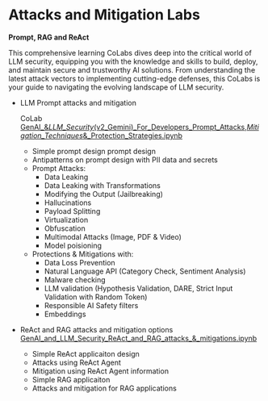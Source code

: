 # Attacks and Mitigation Labs 
 **Prompt, RAG and ReAct**

 This comprehensive learning CoLabs dives deep into the critical world of LLM security, equipping you with the knowledge and skills to build, deploy, and maintain secure and trustworthy AI solutions. From understanding the latest attack vectors to implementing cutting-edge defenses, this CoLabs is your guide to navigating the evolving landscape of LLM security.


- LLM Prompt attacks and mitigation 

  CoLab [GenAI_&_LLM_Security_(v2_Gemini)_For_Developers_Prompt_Attacks,_Mitigation_Techniques_&_Protection_Strategies.ipynb](colabs/GenAI_&_LLM_Security_(v2_Gemini)_For_Developers_Prompt_Attacks,_Mitigation_Techniques_&_Protection_Strategies.ipynb)
  - Simple prompt design prompt design
  - Antipatterns on prompt design with PII data and secrets
  - Prompt Attacks:
    - Data Leaking
    - Data Leaking with Transformations
    - Modifying the Output (Jailbreaking)
    - Hallucinations
    - Payload Splitting
    - Virtualization
    - Obfuscation
    - Multimodal Attacks (Image, PDF & Video)
    - Model poisioning
  - Protections & Mitigations with:
    - Data Loss Prevention
    - Natural Language API (Category Check, Sentiment Analysis)
    - Malware checking
    - LLM validation (Hypothesis Validation, DARE, Strict Input Validation with Random Token)
    - Responsible AI Safety filters
    - Embeddings

- ReAct and RAG attacks and mitigation options [GenAI_and_LLM_Security_ReAct_and_RAG_attacks_&_mitigations.ipynb](GenAI_and_LLM_Security_ReAct_and_RAG_attacks_&_mitigations.ipynb)
  - Simple ReAct applicaiton design 
  - Attacks using ReAct Agent 
  - Mitigation using ReAct Agent information
  - Simple RAG applicaiton 
  - Attacks and mitigation for RAG applications





